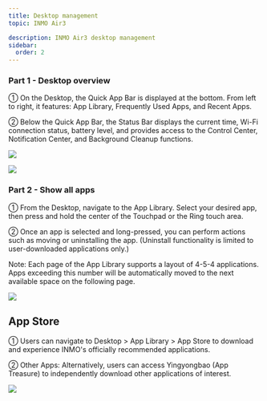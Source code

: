 ```yaml
---
title: Desktop management
topic: INMO Air3

description: INMO Air3 desktop management
sidebar:
  order: 2
---
```


### Part 1 - Desktop overview

① On the Desktop, the Quick App Bar is displayed at the bottom. From left to right, it features: App Library, Frequently Used Apps, and Recent Apps.

② Below the Quick App Bar, the Status Bar displays the current time, Wi-Fi connection status, battery level, and provides access to the Control Center, Notification Center, and Background Cleanup functions.

![](public/images/air3/desktop-management-1.png)

![](public/images/air3/desktop-management-2.jpg)

### Part 2 - Show all apps

① From the Desktop, navigate to the App Library. Select your desired app, then press and hold the center of the Touchpad or the Ring touch area.

② Once an app is selected and long-pressed, you can perform actions such as moving or uninstalling the app. (Uninstall functionality is limited to user-downloaded applications only.)

Note: Each page of the App Library supports a layout of 4-5-4 applications. Apps exceeding this number will be automatically moved to the next available space on the following page.

![](public/images/air3/desktop-management-3.jpg)

## App Store

① Users can navigate to Desktop > App Library > App Store to download and experience INMO's officially recommended applications.

② Other Apps: Alternatively, users can access Yingyongbao (App Treasure) to independently download other applications of interest.

![](public/images/air3/desktop-management-4.png)



